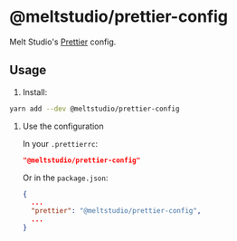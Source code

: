 # @meltstudio/prettier-config

Melt Studio's [Prettier](https://prettier.io/) config.

## Usage

1. Install:

```bash
yarn add --dev @meltstudio/prettier-config
```

1. Use the configuration

   In your `.prettierrc`:

   ```json
   "@meltstudio/prettier-config"
   ```

   Or in the `package.json`:

   ```json
   {
     ...
     "prettier": "@meltstudio/prettier-config",
     ...
   }
   ```
